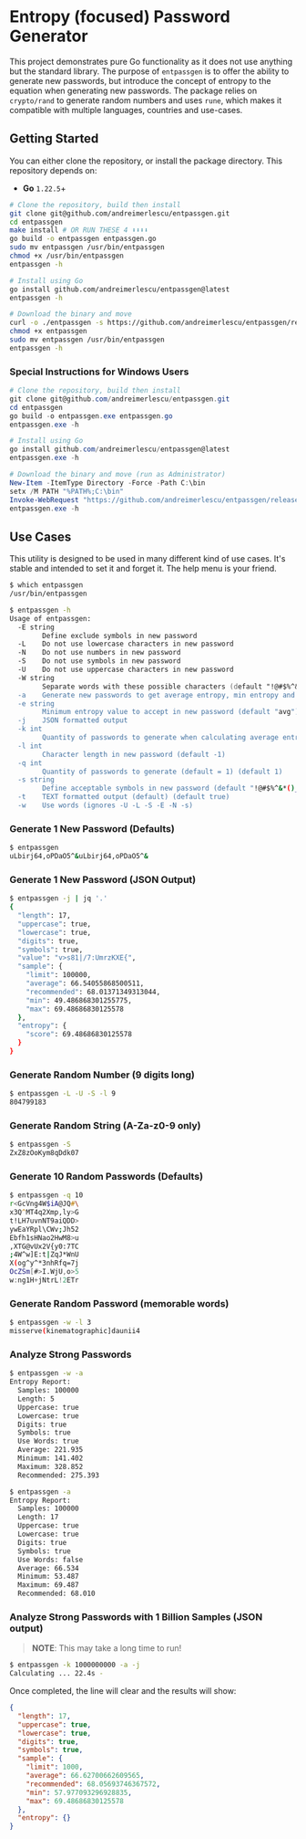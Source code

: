 # Entropy (focused) Password Generator

This project demonstrates pure Go functionality as it does not use anything but the standard library. The purpose of `entpassgen` is to offer the ability to generate new passwords, but introduce the concept of entropy to the equation when generating new passwords. The package relies on `crypto/rand` to generate random numbers and uses `rune`, which makes it compatible with multiple languages, countries and use-cases. 

## Getting Started

You can either clone the repository, or install the package directory. This repository depends on: 

- **Go** `1.22.5`+

```zsh
# Clone the repository, build then install
git clone git@github.com/andreimerlescu/entpassgen.git
cd entpassgen
make install # OR RUN THESE 4 ⬇︎⬇︎⬇︎⬇︎
go build -o entpassgen entpassgen.go
sudo mv entpassgen /usr/bin/entpassgen
chmod +x /usr/bin/entpassgen
entpassgen -h

# Install using Go
go install github.com/andreimerlescu/entpassgen@latest
entpassgen -h

# Download the binary and move
curl -o ./entpassgen -s https://github.com/andreimerlescu/entpassgen/releases/download/v1.0.0/entpassgen.linux-amd64
chmod +x entpassgen
sudo mv entpassgen /usr/bin/entpassgen
entpassgen -h
```

### Special Instructions for Windows Users

```powershell
# Clone the repository, build then install
git clone git@github.com/andreimerlescu/entpassgen.git
cd entpassgen
go build -o entpassgen.exe entpassgen.go
entpassgen.exe -h

# Install using Go
go install github.com/andreimerlescu/entpassgen@latest
entpassgen.exe -h

# Download the binary and move (run as Administrator)
New-Item -ItemType Directory -Force -Path C:\bin
setx /M PATH "%PATH%;C:\bin"
Invoke-WebRequest "https://github.com/andreimerlescu/entpassgen/releases/download/v1.0.0/entpassgen.windows-amd64.exe" -OutFile c:\bin\entpassgen.exe
entpassgen.exe -h
```


## Use Cases

This utility is designed to be used in many different kind of use cases. It's stable and intended to set it and forget it. The help menu is your friend.

```zsh
$ which entpassgen
/usr/bin/entpassgen

$ entpassgen -h
Usage of entpassgen:
  -E string
        Define exclude symbols in new password
  -L    Do not use lowercase characters in new password
  -N    Do not use numbers in new password
  -S    Do not use symbols in new password
  -U    Do not use uppercase characters in new password
  -W string
        Separate words with these possible characters (default "!@#$%^&*()_+1234567890-=,.></?;:[]|")
  -a    Generate new passwords to get average entropy, min entropy and max entropy calculated for options
  -e string
        Minimum entropy value to accept in new password (default "avg")
  -j    JSON formatted output
  -k int
        Quantity of passwords to generate when calculating average entropy (default 100000)
  -l int
        Character length in new password (default -1)
  -q int
        Quantity of passwords to generate (default = 1) (default 1)
  -s string
        Define acceptable symbols in new password (default "!@#$%^&*()_+=-[]\\{}|;':,./<>?")
  -t    TEXT formatted output (default) (default true)
  -w    Use words (ignores -U -L -S -E -N -s)

```

### Generate 1 New Password (Defaults)

```zsh
$ entpassgen
uLbirj64,oPDaO5^&uLbirj64,oPDaO5^&
```

### Generate 1 New Password (JSON Output)

```zsh
$ entpassgen -j | jq '.'
{
  "length": 17,
  "uppercase": true,
  "lowercase": true,
  "digits": true,
  "symbols": true,
  "value": "v>s81|/7:UmrzKXE{",
  "sample": {
    "limit": 100000,
    "average": 66.54055868500511,
    "recommended": 68.01371349313044,
    "min": 49.486868301255775,
    "max": 69.48686830125578
  },
  "entropy": {
    "score": 69.48686830125578
  }
}
```

### Generate Random Number (9 digits long)

```zsh
$ entpassgen -L -U -S -l 9 
804799183
```

### Generate Random String (A-Za-z0-9 only)

```zsh
$ entpassgen -S
ZxZ8zOoKym8qDdk07
```

### Generate 10 Random Passwords (Defaults)

```zsh
$ entpassgen -q 10
r<GcVng4W$iA@JQ#\
x3Q^MT4q2Xmp,ly>G
t!LH7uvnNT9aiQDD>
ywEaYRpl\CWv;Jh52
Ebfh1sHNao2HwM8>u
,XTG@vUx2V{y0:7TC
;4W^w]E:t|ZqJ*WnU
X(og^y^*3nhRfq=7j
OcZSm[#>I.WjU,o>5
w:ng1H+jNtrL!2ETr
```
### Generate Random Password (memorable words)

```zsh
$ entpassgen -w -l 3
misserve(kinematographic]daunii4
```

### Analyze Strong Passwords

```zsh
$ entpassgen -w -a
Entropy Report: 
  Samples: 100000
  Length: 5
  Uppercase: true
  Lowercase: true
  Digits: true
  Symbols: true
  Use Words: true
  Average: 221.935
  Minimum: 141.402
  Maximum: 328.852
  Recommended: 275.393

$ entpassgen -a   
Entropy Report: 
  Samples: 100000
  Length: 17
  Uppercase: true
  Lowercase: true
  Digits: true
  Symbols: true
  Use Words: false
  Average: 66.534
  Minimum: 53.487
  Maximum: 69.487
  Recommended: 68.010
```

### Analyze Strong Passwords with 1 Billion Samples (JSON output)

> **NOTE**: This may take a long time to run!

```zsh
$ entpassgen -k 1000000000 -a -j
Calculating ... 22.4s -
```

Once completed, the line will clear and the results will show: 

```json
{
  "length": 17,
  "uppercase": true,
  "lowercase": true,
  "digits": true,
  "symbols": true,
  "sample": {
    "limit": 1000,
    "average": 66.62700662609565,
    "recommended": 68.05693746367572,
    "min": 57.977093296928835,
    "max": 69.48686830125578
  },
  "entropy": {}
}
```


